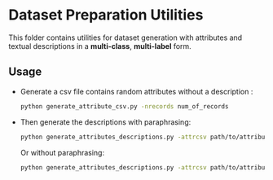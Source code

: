 # Dataset Preparation Utilities

This folder contains utilities for dataset generation with attributes and textual descriptions in a __multi-class__, __multi-label__ form.

## Usage

-   Generate a csv file contains random attributes without a description :
    ```bash
    python generate_attribute_csv.py -nrecords num_of_records
    ```

-   Then generate the descriptions with paraphrasing:
    ```bash
    python generate_attributes_descriptions.py -attrcsv path/to/attributes/csv/file --do_paraphrase
    ```
    
    Or without paraphrasing:
    ```bash
    python generate_attributes_descriptions.py -attrcsv path/to/attributes/csv/file
    ```
